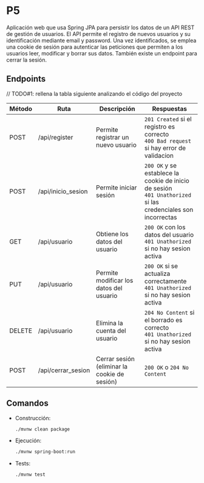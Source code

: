 # P5
Aplicación web que usa Spring JPA para persistir los datos de un API REST de gestión de usuarios.
El API permite el registro de nuevos usuarios y su identificación mediante email y password.
Una vez identificados, se emplea una cookie de sesión para autenticar las peticiones que permiten 
a los usuarios leer, modificar y borrar sus datos. También existe un endpoint para cerrar la sesión.  

## Endpoints

// TODO#1: rellena la tabla siguiente analizando el código del proyecto

| Método | Ruta               | Descripción                             | Respuestas                                                                                                |
|------|--------------------|-----------------------------------------|-----------------------------------------------------------------------------------------------------------|
| POST | /api/register      | Permite registrar un nuevo usuario      | `201 Created` si el registro es correcto <br> `400 Bad request` si hay error de validacion                |
| POST | /api/inicio_sesion | Permite iniciar sesión                  | `200 OK` y se establece la cookie de inicio de sesión<br> `401 Unathorized` si las credenciales son incorrectas |
| GET  | /api/usuario       | Obtiene los datos del usuario           | `200 OK` con los datos del usuario<br> `401 Unathorized` si no hay sesion activa                          |
| PUT  | /api/usuario       | Permite modificar los datos del usuario | `200 OK` si se actualiza correctamente<br> `401 Unathorized` si no hay sesion activa                      |
| DELETE | /api/usuario       | Elimina la cuenta del usuario           | `204 No Content` si el borrado es correcto<br> `401 Unathorized` si no hay sesion activa                  |
| POST | /api/cerrar_sesion | Cerrar sesión (eliminar la cookie de sesión)     | `200 OK` o `204 No Content`                                                                               |                                                                                         


## Comandos 

- Construcción: 
  ```sh
  ./mvnw clean package
  ```

- Ejecución: 
  ```sh
  ./mvnw spring-boot:run
  ```

- Tests:
  ```sh
  ./mvnw test
  ```
